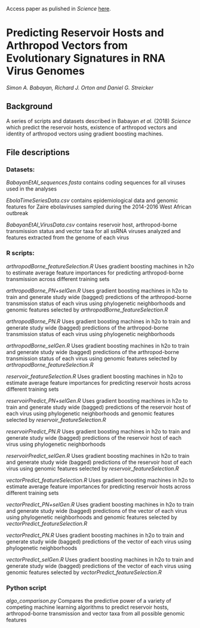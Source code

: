 Access paper as pulished in *Science* [here](https://science.sciencemag.org/content/362/6414/577.full).
# Predicting Reservoir Hosts and Arthropod Vectors from Evolutionary Signatures in RNA Virus Genomes

_Simon A. Babayan, Richard J. Orton and Daniel G. Streicker_

## Background
A series of scripts and datasets described in Babayan _et al._ (2018) _Science_ which predict the reservoir hosts, existence of arthropod vectors and identity of arthropod vectors using gradient boosting machines.

## File descriptions

### Datasets:

_BabayanEtAl_sequences.fasta_ contains coding sequences for all viruses used in the analyses

_EbolaTimeSeriesData.csv_ contains epidemiological data and genomic features for Zaire ebolaviruses sampled during the 2014-2016 West African outbreak

_BabayanEtAl_VirusData.csv_ contains reservoir host, arthropod-borne transmission status and vector taxa for all ssRNA viruses analyzed and features extracted from the genome of each virus

### R scripts:

_arthropodBorne_featureSelection.R_ Uses gradient boosting machines in h2o to estimate average feature importances for predicting arthropod-borne transmission across different training sets 

_arthropodBorne_PN+selGen.R_ Uses gradient boosting machines in h2o to train and generate study wide (bagged) predictions of the arthropod-borne transmission status of each virus using phylogenetic neighborhoods and genomic features selected by _arthropodBorne_featureSelection.R_

_arthropodBorne_PN.R_ Uses gradient boosting machines in h2o to train and generate study wide (bagged) predictions of the arthropod-borne transmission status of each virus using phylogenetic neighborhoods

_arthropodBorne_selGen.R_ Uses gradient boosting machines in h2o to train and generate study wide (bagged) predictions of the arthropod-borne transmission status of each virus using genomic features selected by _arthropodBorne_featureSelection.R_

_reservoir_featureSelection.R_ Uses gradient boosting machines in h2o to estimate average feature importances for predicting reservoir hosts across different training sets 

_reservoirPredict_PN+selGen.R_ Uses gradient boosting machines in h2o to train and generate study wide (bagged) predictions of the reservoir host of each virus using phylogenetic neighborhoods and genomic features selected by _reservoir_featureSelection.R_

_reservoirPredict_PN.R_ Uses gradient boosting machines in h2o to train and generate study wide (bagged) predictions of the reservoir host of each virus using phylogenetic neighborhoods

_reservoirPredict_selGen.R_ Uses gradient boosting machines in h2o to train and generate study wide (bagged) predictions of the reservoir host of each virus using genomic features selected by _reservoir_featureSelection.R_

_vectorPredict_featureSelection.R_ Uses gradient boosting machines in h2o to estimate average feature importances for predicting reservoir hosts across different training sets 

_vectorPredict_PN+selGen.R_ Uses gradient boosting machines in h2o to train and generate study wide (bagged) predictions of the vector of each virus using phylogenetic neighborhoods and genomic features selected by _vectorPredict_featureSelection.R_

_vectorPredict_PN.R_ Uses gradient boosting machines in h2o to train and generate study wide (bagged) predictions of the vector of each virus using phylogenetic neighborhoods

_vectorPredict_selGen.R_ Uses gradient boosting machines in h2o to train and generate study wide (bagged) predictions of the vector of each virus using genomic features selected by _vectorPredict_featureSelection.R_

### Python script
_algo_comparison.py_ Compares the predictive power of a variety of competing machine learning algorithms to predict reservoir hosts, arthropod-borne transmission and vector taxa from all possible genomic features

